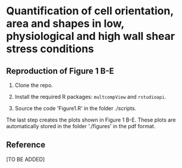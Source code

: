 # Quantification of cell orientation, area and shapes in low, physiological and high wall shear stress conditions 

## Reproduction of  Figure 1 B-E

1. Clone the repo.

2. Install the required R packages: `multcompView` and `rstudioapi`.

3. Source the code 'Figure1.R' in the folder ./scripts.

The last step creates the plots shown in Figure 1 B-E. These plots are automatically stored in the folder './figures' in the pdf format.

## Reference

[TO BE ADDED]

